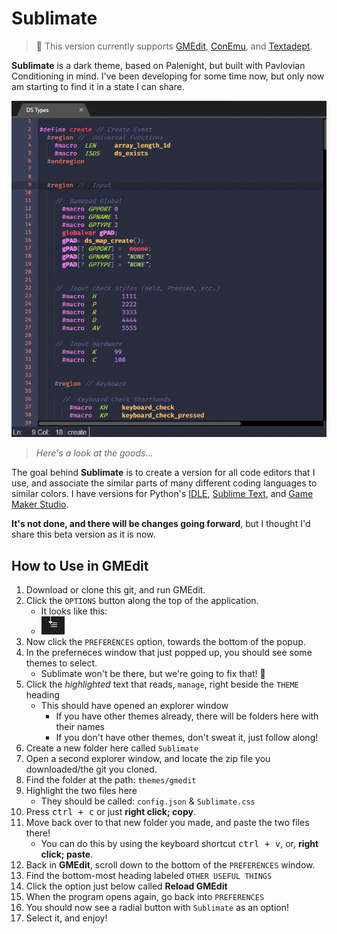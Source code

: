 Sublimate
=========

> :scroll:
> This version currently supports [GMEdit](https://yellowafterlife.itch.io/gmedit), [ConEmu](https://conemu.github.io/), and [Textadept](https://orbitalquark.github.io/textadept/).

**Sublimate** is a dark theme, based on Palenight, but built with Pavlovian Conditioning in mind.
I've been developing for some time now, but only now am starting to find it in a state I can share.

![GMEdit w/ Sublimate Theme](img/sublimate_gmedit.gif)
> _Here's a look at the goods..._

The goal behind **Sublimate** is to create a version for all code editors that I use, and associate the similar parts of many different coding languages to similar colors. I have versions for Python's [IDLE](https://docs.python.org/3/library/idle.html?highlight=idle), [Sublime Text](https://www.sublimetext.com/), and [Game Maker Studio](https://docs2.yoyogames.com).

**It's not done, and there will be changes going forward**, but I thought I'd share this beta version as it is now.

How to Use in GMEdit
--------------------

1. Download or clone this git, and run GMEdit.
2. Click the `OPTIONS` button along the top of the application.
    + It looks like this:
    + ![](/img/options.png)
3. Now click the `PREFERENCES` option, towards the bottom of the popup.
4. In the preferneces window that just popped up, you should see some themes to select.
    + Sublimate won't be there, but we're going to fix that! :jack_o_lantern:
5. Click the _highlighted_ text that reads, `manage`, right beside the `THEME` heading
    + This should have opened an explorer window
        - If you have other themes already, there will be folders here with their names
        - If you don't have other themes, don't sweat it, just follow along!
6. Create a new folder here called `Sublimate`
7. Open a second explorer window, and locate the zip file you downloaded/the git you cloned.
8. Find the folder at the path: `themes/gmedit`
9. Highlight the two files here
    + They should be called: `config.json` & `Sublimate.css`
10. Press <kbd>ctrl + c</kbd> or just **right click; copy**.
11. Move back over to that new folder you made, and paste the two files there!
    + You can do this by using the keyboard shortcut <kbd>ctrl + v</kbd>, or, **right click; paste**.
12. Back in **GMEdit**, scroll down to the bottom of the `PREFERENCES` window.
13. Find the bottom-most heading labeled `OTHER USEFUL THINGS`
14. Click the option just below called **Reload GMEdit**
15. When the program opens again, go back into `PREFERENCES`
16. You should now see a radial button with `Sublimate` as an option!
17. Select it, and enjoy!
